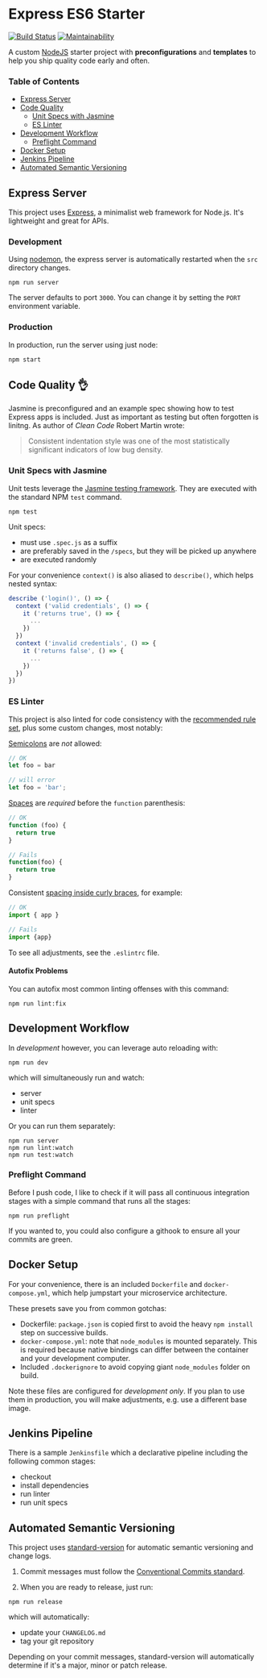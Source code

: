 # Express ES6 Starter

[![Build Status](https://travis-ci.org/julie-ng/express-starter.svg?branch=master)](https://travis-ci.org/julie-ng/express-starter)
[![Maintainability](https://api.codeclimate.com/v1/badges/06ce93c85bab4cc03ec6/maintainability)](https://codeclimate.com/github/julie-ng/express-starter/maintainability)

A custom [NodeJS](https://nodejs.org/) starter project with **preconfigurations** and **templates** to help you ship quality code early and often. 

### Table of Contents

- [Express Server](#express-server)
- [Code Quality](#code-quality-)
  - [Unit Specs with Jasmine](#unit-specs-with-jasmine) 
  - [ES Linter](#es-linter)
- [Development Workflow](#development-workflow)
  - [Preflight Command](#preflight-command)
- [Docker Setup](#docker-setup)
- [Jenkins Pipeline](#jenkins-pipeline)
- [Automated Semantic Versioning](#automated-semantic-versioning)

## Express Server

This project uses [Express](https://expressjs.com/), a minimalist web framework for Node.js. It's lightweight and great for APIs.

### Development

Using [nodemon](https://github.com/remy/nodemon), the express server is automatically restarted when the `src` directory changes.

```
npm run server
```

The server defaults to port `3000`. You can change it by setting the `PORT` environment variable.

### Production

In production, run the server using just node:

```
npm start
```

## Code Quality 👌

Jasmine is preconfigured and an example spec showing how to test Express apps is included. Just as important as testing but often forgotten is linitng. As author of _Clean Code_ Robert Martin wrote:

> Consistent indentation style was one of the most statistically significant indicators of low bug density.

### Unit Specs with Jasmine

Unit tests leverage the [Jasmine testing framework](https://github.com/jasmine/jasmine). They are executed with the standard NPM `test` command.

```
npm test
```

Unit specs:

- must use `.spec.js` as a suffix
- are preferably saved in the `/specs`, but they will be picked up anywhere
- are executed randomly

For your convenience `context()` is also aliased to `describe()`, which helps nested syntax:

```javascript
describe ('login()', () => {
  context ('valid credentials', () => {
    it ('returns true', () => {
      ...
    })
  })
  context ('invalid credentials', () => {
    it ('returns false', () => {
      ...
    })
  })
})
```

### ES Linter

This project is also linted for code consistency with the [recommended rule set](http://eslint.org/docs/rules/), plus some custom changes, most notably:

[Semicolons](http://eslint.org/docs/rules/semi) are _not_ allowed:

```javascript
// OK
let foo = bar

// will error
let foo = 'bar';
```

[Spaces](http://eslint.org/docs/rules/space-before-function-paren) are _required_ before the `function` parenthesis:

```javascript
// OK
function (foo) {
  return true
}

// Fails
function(foo) {
  return true
}
```

Consistent [spacing inside curly braces](http://eslint.org/docs/rules/object-curly-spacing), for example:

```javascript
// OK
import { app }

// Fails
import {app}
```

To see all adjustments, see the `.eslintrc` file.

#### Autofix Problems

You can autofix most common linting offenses with this command:

```
npm run lint:fix
```

## Development Workflow

In _development_ however, you can leverage auto reloading with:

```
npm run dev
```

which will simultaneously run and watch:

- server
- unit specs
- linter

Or you can run them separately:

```
npm run server
npm run lint:watch
npm run test:watch
```

### Preflight Command

Before I push code, I like to check if it will pass all continuous integration stages with a simple command that runs all the stages:

```
npm run preflight
```

If you wanted to, you could also configure a githook to ensure all your commits are green.

## Docker Setup

For your convenience, there is an included `Dockerfile` and `docker-compose.yml`, which help jumpstart your microservice architecture.

These presets save you from common gotchas:

- Dockerfile: `package.json` is copied first to avoid the heavy `npm install` step on successive builds.
- `docker-compose.yml`: note that `node_modules` is mounted separately. This is required because native bindings can differ between the container and your development computer.
- Included `.dockerignore` to avoid copying giant `node_modules` folder on build.

Note these files are configured for _development only_. If you plan to use them in production, you will make adjustments, e.g. use a different base image.

## Jenkins Pipeline

There is a sample `Jenkinsfile` which a declarative pipeline including the following common stages:

- checkout
- install dependencies
- run linter
- run unit specs

## Automated Semantic Versioning

This project uses [standard-version](https://github.com/conventional-changelog/standard-version) for automatic semantic versioning and change logs. 

1) Commit messages must follow the [Conventional Commits standard](https://conventionalcommits.org/).

2) When you are ready to release, just run:

```
npm run release
```

which will automatically:

- update your `CHANGELOG.md`
- tag your git repository

Depending on your commit messages, standard-version will automatically determine if it's a major, minor or patch release.
